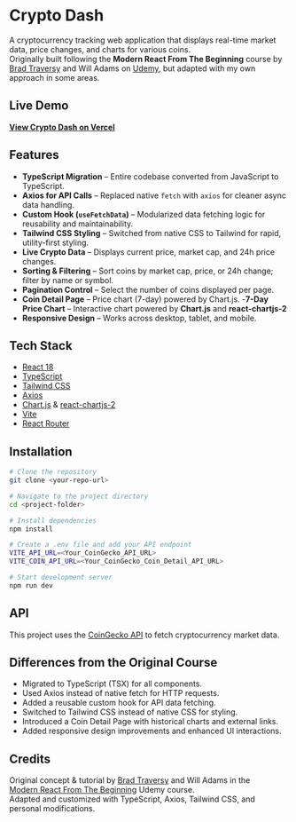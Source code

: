 # Crypto Dash

A cryptocurrency tracking web application that displays real-time market data, price changes, and charts for various coins.  
Originally built following the **Modern React From The Beginning** course by [Brad Traversy](https://www.traversymedia.com/) and Will Adams on [Udemy](https://www.udemy.com/course/modern-react-from-the-beginning/?couponCode=KEEPLEARNING), but adapted with my own approach in some areas.

## Live Demo

[**View Crypto Dash on Vercel**](https://crypto-dash-react-type-script-l3wphuu5o.vercel.app)


## Features

- **TypeScript Migration** – Entire codebase converted from JavaScript to TypeScript.
- **Axios for API Calls** – Replaced native `fetch` with `axios` for cleaner async data handling.
- **Custom Hook (`useFetchData`)** – Modularized data fetching logic for reusability and maintainability.
- **Tailwind CSS Styling** – Switched from native CSS to Tailwind for rapid, utility-first styling.
- **Live Crypto Data** – Displays current price, market cap, and 24h price changes.
- **Sorting & Filtering** – Sort coins by market cap, price, or 24h change; filter by name or symbol.
- **Pagination Control** – Select the number of coins displayed per page.
- **Coin Detail Page** – Price chart (7-day) powered by Chart.js. -**7-Day Price Chart** – Interactive chart powered by **Chart.js** and **react-chartjs-2**
- **Responsive Design** – Works across desktop, tablet, and mobile.

## Tech Stack

- [React 18](https://react.dev/)
- [TypeScript](https://www.typescriptlang.org/)
- [Tailwind CSS](https://tailwindcss.com/)
- [Axios](https://axios-http.com/)
- [Chart.js](https://www.chartjs.org/) & [react-chartjs-2](https://react-chartjs-2.js.org/)
- [Vite](https://vitejs.dev/)
- [React Router](https://reactrouter.com/)

## Installation

```bash
# Clone the repository
git clone <your-repo-url>

# Navigate to the project directory
cd <project-folder>

# Install dependencies
npm install

# Create a .env file and add your API endpoint
VITE_API_URL=<Your_CoinGecko_API_URL>
VITE_COIN_API_URL=<Your_CoinGecko_Coin_Detail_API_URL>

# Start development server
npm run dev
```

## API

This project uses the [CoinGecko API](https://www.coingecko.com/en/api) to fetch cryptocurrency market data.

## Differences from the Original Course

- Migrated to TypeScript (TSX) for all components.
- Used Axios instead of native fetch for HTTP requests.
- Added a reusable custom hook for API data fetching.
- Switched to Tailwind CSS instead of native CSS for styling.
- Introduced a Coin Detail Page with historical charts and external links.
- Added responsive design improvements and enhanced UI interactions.

## Credits

Original concept & tutorial by [Brad Traversy](https://www.traversymedia.com/) and Will Adams in the  
[Modern React From The Beginning](https://www.udemy.com/course/modern-react-from-the-beginning/?couponCode=KEEPLEARNING) Udemy course.  
Adapted and customized with TypeScript, Axios, Tailwind CSS, and personal modifications.
